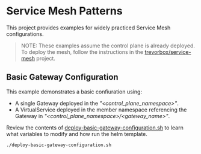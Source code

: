 # Service Mesh Patterns

This project provides examples for widely practiced Service Mesh configurations.

> NOTE: These examples assume the control plane is already deployed.
> To deploy the mesh, follow the instructions in the [trevorbox/service-mesh](https://github.com/trevorbox/service-mesh) project.

## Basic Gateway Configuration

This example demonstrates a basic confiuration using:

- A single Gateway deployed in the *"<control_plane_namespace>"*.
- A VirtualService deployed in the member namespace referencing the Gateway in *"<control_plane_namespace>/<gateway_name>"*.

Review the contents of [deploy-basic-gateway-configuration.sh](deploy-basic-gateway-configuration.sh) to learn what variables to modify and how run the helm template.



```sh
./deploy-basic-gateway-configuration.sh
```
